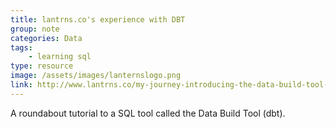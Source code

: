 ```yaml
---
title: lantrns.co's experience with DBT
group: note
categories: Data
tags:
    - learning sql
type: resource
image: /assets/images/lanternslogo.png
link: http://www.lantrns.co/my-journey-introducing-the-data-build-tool-dbt-in-projects-analytical-stacks/
---
```

A roundabout tutorial to a SQL tool called the Data Build Tool (dbt).
